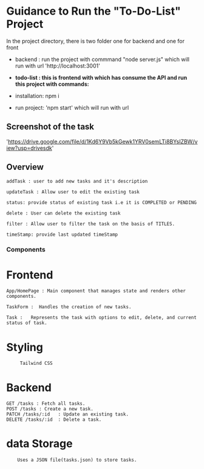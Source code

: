 # Guidance to Run the "To-Do-List" Project

In the project directory, there is two folder one for backend and one for front

* backend : run the project with commmand "node server.js" which will run with url 'http://localhost:3001'

* **todo-list : this is frontend with which has consume the API and run this project with commands:**
* installation: npm i
* run project: 'npm start' which will run with url 

## Screenshot of the task

'https://drive.google.com/file/d/1Kd6Y9Vb5kGewk1YRV0semLTi8BYsIZBW/view?usp=drivesdk'
   


## Overview 

    addTask : user to add new tasks and it's description

    updateTask : Allow user to edit the existing task

    status: provide status of existing task i.e it is COMPLETED or PENDING

    delete : User can delete the existing task

    filter : Allow user to filter the task on the basis of TITLES.

    timeStamp: provide last updated timeStamp

### Components

# Frontend

    App/HomePage : Main component that manages state and renders other components.

    TaskForm :  Handles the creation of new tasks.

    Task :   Represents the task with options to edit, delete, and current status of task.

   #  Styling 
         Tailwind CSS

# Backend

    GET /tasks : Fetch all tasks.
    POST /tasks : Create a new task.
    PATCH /tasks/:id   : Update an existing task.
    DELETE /tasks/:id  : Delete a task.

  # data Storage
        Uses a JSON file(tasks.json) to store tasks.
    









